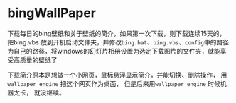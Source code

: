 # bingWallPaper

下载每日的bing壁纸和关于壁纸的简介，如果第一次下载，则下载连续15天的，把bing.vbs 放到开机启动文件夹，并修改`bing.bat`、`bing.vbs`、`config`中的路径为自己的路径，将windows的幻灯片相册设置为选定下载图片的文件夹，就能享受高质量的壁纸了


下载简介原本是想做一个小网页，鼠标悬浮显示简介，并能切换、删除操作， 用`wallpaper engine` 把这个网页作为桌面， 但是后来用`wallpaper engine` 时候机器太卡， 就没继续。


